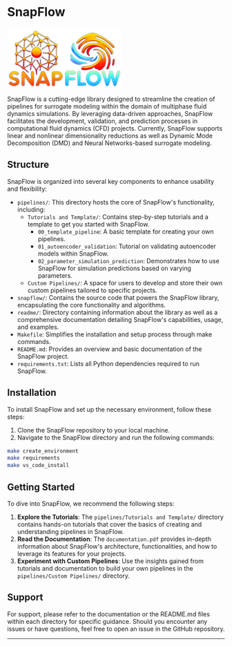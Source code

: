 # SnapFlow

![Placeholder for Figure](readme/snapflow_logo.png)

SnapFlow is a cutting-edge library designed to streamline the creation of pipelines for surrogate modeling within the domain of multiphase fluid dynamics simulations. By leveraging data-driven approaches, SnapFlow facilitates the development, validation, and prediction processes in computational fluid dynamics (CFD) projects. Currently, SnapFlow supports linear and nonlinear dimensionality reductions as well as Dynamic Mode Decomposition (DMD) and Neural Networks-based surrogate modeling.

## Structure

SnapFlow is organized into several key components to enhance usability and flexibility:

- `pipelines/`: This directory hosts the core of SnapFlow's functionality, including:
  - `Tutorials and Template/`: Contains step-by-step tutorials and a template to get you started with SnapFlow.
    - `00_template_pipeline`: A basic template for creating your own pipelines.
    - `01_autoencoder_validation`: Tutorial on validating autoencoder models within SnapFlow.
    - `02_parameter_simulation_prediction`: Demonstrates how to use SnapFlow for simulation predictions based on varying parameters.
  - `Custom Pipelines/`: A space for users to develop and store their own custom pipelines tailored to specific projects.
- `snapflow/`: Contains the source code that powers the SnapFlow library, encapsulating the core functionality and algorithms.
- `readme/`: Directory containing information about the library as well as a comprehensive documentation detailing SnapFlow's capabilities, usage, and examples.
- `Makefile`: Simplifies the installation and setup process through make commands.
- `README.md`: Provides an overview and basic documentation of the SnapFlow project.
- `requirements.txt`: Lists all Python dependencies required to run SnapFlow.


## Installation

To install SnapFlow and set up the necessary environment, follow these steps:

1. Clone the SnapFlow repository to your local machine.
2. Navigate to the SnapFlow directory and run the following commands:

```bash
make create_environment
make requirements
make vs_code_install
```

## Getting Started

To dive into SnapFlow, we recommend the following steps:

1. **Explore the Tutorials**: The `pipelines/Tutorials and Template/` directory contains hands-on tutorials that cover the basics of creating and understanding pipelines in SnapFlow.
2. **Read the Documentation**: The `documentation.pdf` provides in-depth information about SnapFlow's architecture, functionalities, and how to leverage its features for your projects.
3. **Experiment with Custom Pipelines**: Use the insights gained from tutorials and documentation to build your own pipelines in the `pipelines/Custom Pipelines/` directory.

## Support

For support, please refer to the documentation or the README.md files within each directory for specific guidance. Should you encounter any issues or have questions, feel free to open an issue in the GitHub repository.

---
